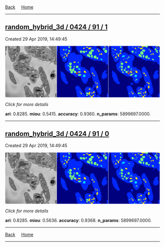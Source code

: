 
[Back](..)&nbsp;&nbsp;&nbsp;&nbsp;&nbsp;[Home](https://leapmanlab.github.io/snapshots)

---

<div class="summary"><a href="1"><h2>random_hybrid_3d / 0424 / 91 / 1</h2></a><p>Created 29 Apr 2019, 14:49:45
</p><a href="1"><img src="1/media/summary.png" align="center"></a><p>
<i>Click for more details</i>
</p></div>

**ari**: 0.8285. **miou**: 0.5415. **accuracy**: 0.9360. **n_params**: 5899697.0000. 

---

<div class="summary"><a href="0"><h2>random_hybrid_3d / 0424 / 91 / 0</h2></a><p>Created 29 Apr 2019, 14:49:45
</p><a href="0"><img src="0/media/summary.png" align="center"></a><p>
<i>Click for more details</i>
</p></div>

**ari**: 0.8285. **miou**: 0.5636. **accuracy**: 0.9368. **n_params**: 5899697.0000. 

---

[Back](..)&nbsp;&nbsp;&nbsp;&nbsp;&nbsp;[Home](https://leapmanlab.github.io/snapshots)

---